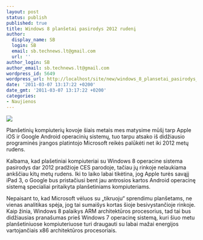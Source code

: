 ```yaml
---
layout: post
status: publish
published: true
title: Windows 8 planšetai pasirodys 2012 rudenį
author:
  display_name: SB
  login: SB
  email: sb.technews.lt@gmail.com
  url: ''
author_login: SB
author_email: sb.technews.lt@gmail.com
wordpress_id: 5649
wordpress_url: http://localhost/site/new/windows_8_plansetai_pasirodys_2012_rudeni/
date: '2011-03-07 13:17:22 +0200'
date_gmt: '2011-03-07 13:17:22 +0200'
categories:
- Naujienos
---
```

<div class="imgright"><img src="http://technews.lt/upload/Windows-8.jpg"  /></div>
<p>Planšetinių kompiuterių kovoje šiais metais mes matysime mūšį tarp Apple iOS ir Google Android operacinių sistemų, tuo tarpu atsako iš didžiausio programinės įrangos platintojo Microsoft reikės palūkėti net iki 2012 metų rudens.</p>
<p>Kalbama, kad plašetiniai kompiuteriai su Windows 8 operacine sistema pasirodys dar 2012 pradžioje CES parodoje, tačiau jų rinkoje nelaukiama ankščiau kitų metų rudens. Iki to laiko labai tikėtina, jog Apple turės savąjį iPad 3, o Google bus pristačiusi bent jau antrosios kartos Android operacinę sistemą specialiai pritaikyta planšetiniams kompiuteriams.</p>
<p>Nepaisant to, kad Microsoft vėluos su „tikruoju“ sprendimu planšetams, ne vienas analitikas spėja, jog tai sumaišys kortas šioje besivystančioje rinkoje. Kaip žinia, Windows 8 palaikys ARM architektūros procesorius, tad tai bus didžiausias pranašumas prieš Windows 7 operacinę sistemą, kuri šiuo metu planšetiniuose kompiuteriuose turi draugauti su labai mažai energijos vartojančiais x86 architektūros procesoriais.<br /></p>
